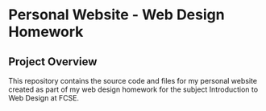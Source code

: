 # Personal Website - Web Design Homework
## Project Overview
This repository contains the source code and files for my personal website created as part of my web design homework for the subject Introduction to Web Design at FCSE.
